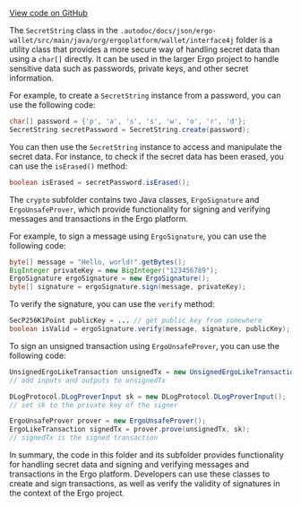 [View code on GitHub](https://github.com/ergoplatform/ergo/.autodoc/docs/json/ergo-wallet/src/main/java/org/ergoplatform/wallet/interface4j)

The `SecretString` class in the `.autodoc/docs/json/ergo-wallet/src/main/java/org/ergoplatform/wallet/interface4j` folder is a utility class that provides a more secure way of handling secret data than using a `char[]` directly. It can be used in the larger Ergo project to handle sensitive data such as passwords, private keys, and other secret information.

For example, to create a `SecretString` instance from a password, you can use the following code:

```java
char[] password = {'p', 'a', 's', 's', 'w', 'o', 'r', 'd'};
SecretString secretPassword = SecretString.create(password);
```

You can then use the `SecretString` instance to access and manipulate the secret data. For instance, to check if the secret data has been erased, you can use the `isErased()` method:

```java
boolean isErased = secretPassword.isErased();
```

The `crypto` subfolder contains two Java classes, `ErgoSignature` and `ErgoUnsafeProver`, which provide functionality for signing and verifying messages and transactions in the Ergo platform.

For example, to sign a message using `ErgoSignature`, you can use the following code:

```java
byte[] message = "Hello, world!".getBytes();
BigInteger privateKey = new BigInteger("123456789");
ErgoSignature ergoSignature = new ErgoSignature();
byte[] signature = ergoSignature.sign(message, privateKey);
```

To verify the signature, you can use the `verify` method:

```java
SecP256K1Point publicKey = ... // get public key from somewhere
boolean isValid = ergoSignature.verify(message, signature, publicKey);
```

To sign an unsigned transaction using `ErgoUnsafeProver`, you can use the following code:

```java
UnsignedErgoLikeTransaction unsignedTx = new UnsignedErgoLikeTransaction();
// add inputs and outputs to unsignedTx

DLogProtocol.DLogProverInput sk = new DLogProtocol.DLogProverInput();
// set sk to the private key of the signer

ErgoUnsafeProver prover = new ErgoUnsafeProver();
ErgoLikeTransaction signedTx = prover.prove(unsignedTx, sk);
// signedTx is the signed transaction
```

In summary, the code in this folder and its subfolder provides functionality for handling secret data and signing and verifying messages and transactions in the Ergo platform. Developers can use these classes to create and sign transactions, as well as verify the validity of signatures in the context of the Ergo project.
